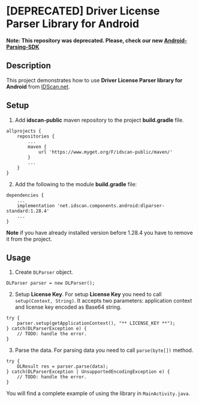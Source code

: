 # [DEPRECATED] Driver License Parser Library for Android

**Note: This repository was deprecated. Please, check our new [Android-Parsing-SDK](https://github.com/IDScanNet/Android-Parsing-SDK-Sample)**

## Description

This project demonstrates how to use **Driver License Parser library for Android** from [IDScan.net](https://idscan.net/).

## Setup

1. Add **idscan-public** maven repository to the project **build.gradle** file.
```
allprojects {
    repositories {
        ...
        maven {
            url 'https://www.myget.org/F/idscan-public/maven/'
        }
        ...
    }
}
```

2. Add the following to the module **build.gradle** file:
```
dependencies {
    ...
    implementation 'net.idscan.components.android:dlparser-standard:1.28.4'
    ...
}
```

**Note** if you have already installed version before 1.28.4 you have to remove it from the project.

## Usage

1. Create ```DLParser``` object.  
```
DLParser parser = new DLParser();
```

2. Setup **License Key**. For setup **License Key** you need to call ```setup(Context, String)```. It accepts two parameters: application context and license key encoded as Base64 string.  
```
try {
    parser.setup(getApplicationContext(), "** LICENSE_KEY **");
} catch(DLParserException e) {
    // TODO: handle the error.
}
```

3. Parse the data. For parsing data you need to call ```parse(byte[])``` method.  
```
try {
    DLResult res = parser.parse(data);
} catch(DLParserException | UnsupportedEncodingException e) {
    // TODO: handle the error.
}
```

You will find a complete example of using the library in ```MainActivity.java```.
